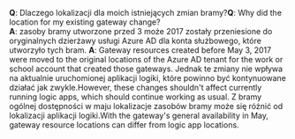 <span data-ttu-id="95710-101">**Q**: Dlaczego lokalizacji dla moich istniejących zmian bramy?</span><span class="sxs-lookup"><span data-stu-id="95710-101">**Q**: Why did the location for my existing gateway change?</span></span> <br/><span data-ttu-id="95710-102">
**A**: zasoby bramy utworzone przed 3 może 2017 zostały przeniesione do oryginalnych dzierżawy usługi Azure AD dla konta służbowego, które utworzyło tych bram.</span><span class="sxs-lookup"><span data-stu-id="95710-102">
**A**: Gateway resources created before May 3, 2017 were moved to the original locations of the Azure AD tenant for the work or school account that created those gateways.</span></span> <span data-ttu-id="95710-103">Jednak te zmiany nie wpływa na aktualnie uruchomionej aplikacji logiki, które powinno być kontynuowane działać jak zwykle.</span><span class="sxs-lookup"><span data-stu-id="95710-103">However, these changes shouldn't affect currently running logic apps, which should continue working as usual.</span></span> <span data-ttu-id="95710-104">Z bramy ogólnej dostępności w maju lokalizacje zasobów bramy może się różnić od lokalizacji aplikacji logiki.</span><span class="sxs-lookup"><span data-stu-id="95710-104">With the gateway's general availability in May, gateway resource locations can differ from logic app locations.</span></span>